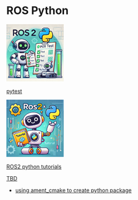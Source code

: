 # ROS Python

<div class="grid-container">
    <div class="grid-item">
            <a href="ros_unit_test">
                <img src="images/ros_pytest.png"  width="150" height="150">
                <p>pytest</p>
            </a>
        </div>
        <div class="grid-item">
            <a href="ros_python">
                <img src="images/ros_python_tutorial.png"  width="150" height="150">
                <p>ROS2 python tutorials</p>
            </a>
        </div>
    <div class="grid-item">
    <a href="ros_eco">
            <p>TBD</p>
            </a>
    </div>
    
</div>

- [using ament_cmake to create python package](python_ament_cmake.md)